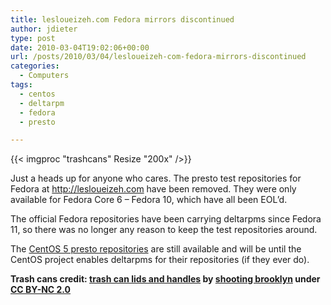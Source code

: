 ```yaml
---
title: lesloueizeh.com Fedora mirrors discontinued
author: jdieter
type: post
date: 2010-03-04T19:02:06+00:00
url: /posts/2010/03/04/lesloueizeh-com-fedora-mirrors-discontinued
categories:
  - Computers
tags:
  - centos
  - deltarpm
  - fedora
  - presto

---
```

{{< imgproc "trashcans" Resize "200x" />}}

Just a heads up for anyone who cares. The presto test repositories for Fedora at <http://lesloueizeh.com> have been removed. They were only available for Fedora Core 6 &#8211; Fedora 10, which have all been EOL&#8217;d.

The official Fedora repositories have been carrying deltarpms since Fedora 11, so there was no longer any reason to keep the test repositories around.

The [CentOS 5 presto repositories][2] are still available and will be until the CentOS project enables deltarpms for their repositories (if they ever do).

**Trash cans credit: [trash can lids and handles][3] by [shooting brooklyn][4] under [CC BY-NC 2.0][5]**

 [2]: http://lesloueizeh.com/centos5
 [3]: http://www.flickr.com/photos/shootingbrooklyn/3267008782/
 [4]: http://www.flickr.com/photos/shootingbrooklyn/
 [5]: http://creativecommons.org/licenses/by-nc/2.0/
